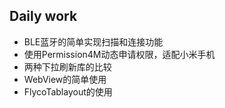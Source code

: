## Daily work
* BLE蓝牙的简单实现扫描和连接功能
* 使用Permission4M动态申请权限，适配小米手机
* 两种下拉刷新库的比较
* WebView的简单使用
* FlycoTablayout的使用